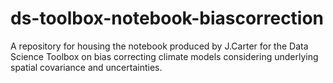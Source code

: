 # ds-toolbox-notebook-biascorrection
A repository for housing the notebook produced by J.Carter for the Data Science Toolbox on bias correcting climate models considering underlying spatial covariance and uncertainties.
